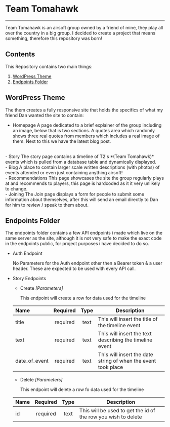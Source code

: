 # Team Tomahawk
---
Team Tomahawk is an airsoft group owned by a friend of mine, they play all over the country in a big group. I decided to create a project that means something, therefore this repository was born!

## Contents

This Repository contains two main things:

1. [WordPress Theme](https://github.com/Fxfey/Team-Tomahawk/tree/main)
2. [Endpoints Folder](https://github.com/Fxfey/Team-Tomahawk/tree/main/endpoints)

## WordPress Theme

The them creates a fully responsive site that holds the specifics of what my friend Dan wanted the site to contain:
- Homepage
A page dedicated to a brief explainer of the group including an image, below that is two sections. A quotes area which randomly shows three real quotes from members which includes a real image of them. Next to this we have the latest blog post.
<br>
- Story
The story page contains a timeline of T2's *(Team Tomahawk)* events which is pulled from a database table and dynamically displayed.
<br>
- Blog
A place to contain larger scale written descriptions (with photos) of events attended or even just containing anything airsoft!
<br>
- Recommendations
This page showcases the site the group regularly plays at and recommends to players, this page is hardcoded as it it very unlikely to change.
<br>
- Joining
The Join page displays a form for people to submit some information about themselves, after this will send an email directly to Dan for him to review / speak to them about.

## Endpoints Folder

The endpoints folder contains a few API endpoints i made which live on the same server as the site, although it is not very safe to make the exact code in the endpoints public, for project purposes i have decided to do so.

- Auth Endpoint

    No Parameters for the Auth endpoint other then a Bearer token & a user header. These are expected to be used with every API call.
    <br>

- Story Endpoints

    - Create *[Parameters]*

        This endpoint will create a row for data used for the timeline

    | Name          | Required  | Type   | Description |
    | :---          | :------:  | :----: |        --- |
    | title         | required  | text   | This will insert the title of the timeline event |
    | text          | required  | text   | This will insert the text describing the timeline event |
    | date_of_event | required  | text   | This will insert the date string of when the event took place |

    - Delete *[Parameters]*

        This endpoint will delete a row fo data used for the timeline


    | Name          | Required  | Type   | Description |
    | :---          | :------:  | :----: |        --- |
    | id         | required  | text   | This will be used to get the id of the row you wish to delete

